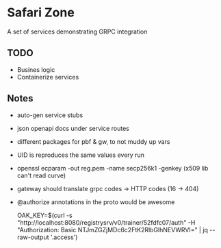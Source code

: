 # Safari Zone

A set of services demonstrating GRPC integration


## TODO

* Busines logic
* Containerize services


## Notes

* auto-gen service stubs
* json openapi docs under service routes
* different packages for pbf & gw, to not muddy up vars
* UID is reproduces the same values every run
* openssl ecparam -out reg.pem -name secp256k1 -genkey (x509 lib can't read curve)
* gateway should translate grpc codes -> HTTP codes (16 -> 404)
* @authorize annotations in the proto would be awesome

    OAK_KEY=$(curl -s "http://localhost:8080/registrysrv/v0/trainer/52fdfc07/auth" -H "Authorization: Basic NTJmZGZjMDc6c2FtK2RlbGlhNEVWRVI=" | jq --raw-output '.access')
